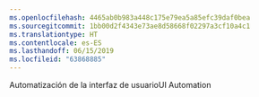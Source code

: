 ```yaml
---
ms.openlocfilehash: 4465ab0b983a448c175e79ea5a85efc39daf0bea
ms.sourcegitcommit: 1bb00d2f4343e73ae8d58668f02297a3cf10a4c1
ms.translationtype: HT
ms.contentlocale: es-ES
ms.lasthandoff: 06/15/2019
ms.locfileid: "63868885"
---
```

<span data-ttu-id="fb6cb-101">Automatización de la interfaz de usuario</span><span class="sxs-lookup"><span data-stu-id="fb6cb-101">UI Automation</span></span>
